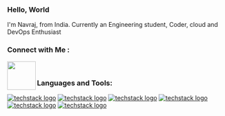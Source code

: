 ### Hello, World

I'm Navraj, from India. Currently an Engineering student, Coder, cloud and DevOps Enthusiast

### Connect with Me :

<a href ="https://www.linkedin.com/in/navraj-khanal-011/"><img align="left" width="66px" src="https://upload.wikimedia.org/wikipedia/commons/0/01/LinkedIn_Logo.svg" /></a>

<br>

### Languages and Tools:
[![techstack logo](https://readme-components.vercel.app/api?component=logo&logo=react)](https://github.com/harish-sethuraman/readme-components)
[![techstack logo](https://readme-components.vercel.app/api?component=logo&logo=Django&fill=51be95)](https://github.com/harish-sethuraman/readme-components)
[![techstack logo](https://readme-components.vercel.app/api?component=logo&logo=Node.js)](https://github.com/harish-sethuraman/readme-components)
[![techstack logo](https://readme-components.vercel.app/api?component=logo&logo=Python)](https://github.com/harish-sethuraman/readme-components)
[![techstack logo](https://readme-components.vercel.app/api?component=logo&logo=C#)](https://github.com/harish-sethuraman/readme-components)
[![techstack logo](https://readme-components.vercel.app/api?component=logo&logo=Java)](https://github.com/harish-sethuraman/readme-components)


<br><br>
<!-- 
![Anurag's GitHub stats](https://github-readme-stats.vercel.app/api?username=mrneilk&show_icons=true)

[![Top Langs](https://github-readme-stats.vercel.app/api/top-langs/?username=mrneilk)](https://github.com/mrneilk/github-readme-stats)
 -->
